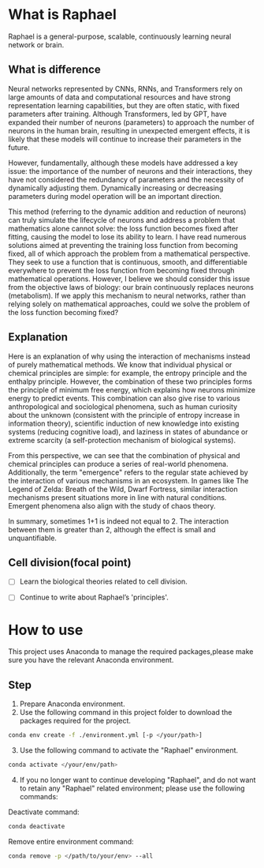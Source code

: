 # What is Raphael
Raphael is a general-purpose, scalable, continuously learning neural network or brain.

## What is difference
Neural networks represented by CNNs, RNNs, and Transformers rely on large amounts of data and computational resources and have strong representation learning capabilities, but they are often static, with fixed parameters after training. Although Transformers, led by GPT, have expanded their number of neurons (parameters) to approach the number of neurons in the human brain, resulting in unexpected emergent effects, it is likely that these models will continue to increase their parameters in the future.

However, fundamentally, although these models have addressed a key issue: the importance of the number of neurons and their interactions, they have not considered the redundancy of parameters and the necessity of dynamically adjusting them. Dynamically increasing or decreasing parameters during model operation will be an important direction.

This method (referring to the dynamic addition and reduction of neurons) can truly simulate the lifecycle of neurons and address a problem that mathematics alone cannot solve: the loss function becomes fixed after fitting, causing the model to lose its ability to learn. I have read numerous solutions aimed at preventing the training loss function from becoming fixed, all of which approach the problem from a mathematical perspective. They seek to use a function that is continuous, smooth, and differentiable everywhere to prevent the loss function from becoming fixed through mathematical operations. However, I believe we should consider this issue from the objective laws of biology: our brain continuously replaces neurons (metabolism). If we apply this mechanism to neural networks, rather than relying solely on mathematical approaches, could we solve the problem of the loss function becoming fixed?

## Explanation
Here is an explanation of why using the interaction of mechanisms instead of purely mathematical methods. We know that individual physical or chemical principles are simple: for example, the entropy principle and the enthalpy principle. However, the combination of these two principles forms the principle of minimum free energy, which explains how neurons minimize energy to predict events. This combination can also give rise to various anthropological and sociological phenomena, such as human curiosity about the unknown (consistent with the principle of entropy increase in information theory), scientific induction of new knowledge into existing systems (reducing cognitive load), and laziness in states of abundance or extreme scarcity (a self-protection mechanism of biological systems).

From this perspective, we can see that the combination of physical and chemical principles can produce a series of real-world phenomena. Additionally, the term "emergence" refers to the regular state achieved by the interaction of various mechanisms in an ecosystem. In games like The Legend of Zelda: Breath of the Wild, Dwarf Fortress, similar interaction mechanisms present situations more in line with natural conditions. Emergent phenomena also align with the study of chaos theory.

In summary, sometimes 1+1 is indeed not equal to 2. The interaction between them is greater than 2, although the effect is small and unquantifiable.

## Cell division(focal point)
- [ ] Learn the biological theories related to cell division.

- [ ] Continue to write about Raphael’s 'principles'.

# How to use
This project uses Anaconda to manage the required packages,please make sure you have the relevant Anaconda environment.
## Step
1. Prepare Anaconda environment.
2. Use the following command in this project folder to download the packages required for the project.
```bash
conda env create -f ./environment.yml [-p </your/path>]
```

3. Use the following command to activate the "Raphael" environment.
```bash
conda activate </your/env/path>
```
4. If you no longer want to continue developing "Raphael", and do not want to retain any "Raphael" related environment; please use the following commands:

Deactivate command:
```bash
conda deactivate
```

Remove entire environment command:
```bash
conda remove -p </path/to/your/env> --all
```